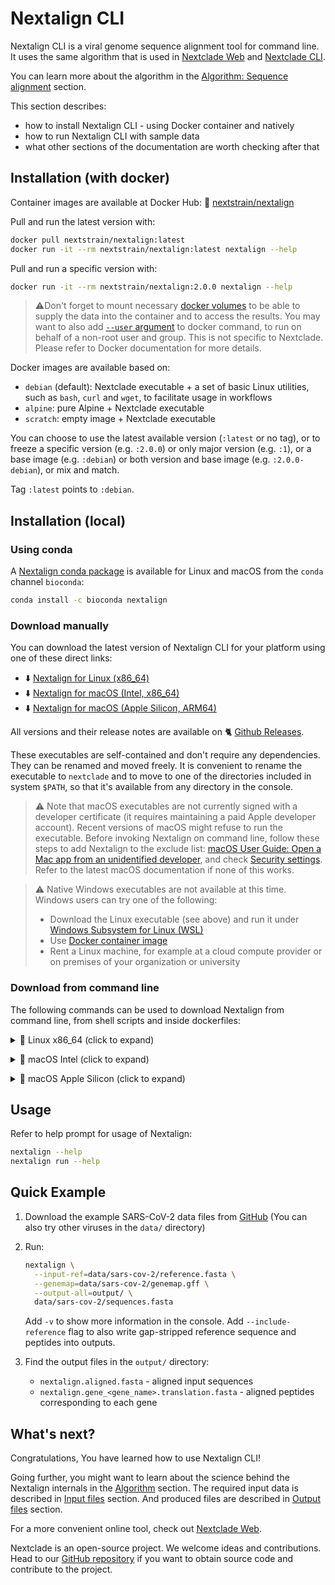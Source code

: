 # Nextalign CLI

Nextalign CLI is a viral genome sequence alignment tool for command line. It uses the same algorithm that is used in [Nextclade Web](nextclade-web) and [Nextclade CLI](nextclade-cli).

You can learn more about the algorithm in the [Algorithm: Sequence alignment](algorithm.html#sequence-alignment) section.

This section describes:

- how to install Nextalign CLI - using Docker container and natively
- how to run Nextalign CLI with sample data
- what other sections of the documentation are worth checking after that

## Installation (with docker)

Container images are available at Docker Hub: 🐋 [nextstrain/nextalign](https://hub.docker.com/r/nextstrain/nextalign)

Pull and run the latest version with:

```bash
docker pull nextstrain/nextalign:latest
docker run -it --rm nextstrain/nextalign:latest nextalign --help
```

Pull and run a specific version with:

```bash
docker run -it --rm nextstrain/nextalign:2.0.0 nextalign --help
```

> ⚠️Don't forget to mount necessary [docker volumes](https://docs.docker.com/storage/volumes/) to be able to supply the data into the container and to access the results. You may want to also add [`--user` argument](https://docs.docker.com/engine/reference/commandline/run/) to docker command, to run on behalf of a non-root user and group. This is not specific to Nextclade. Please refer to Docker documentation for more details.

Docker images are available based on:

- `debian` (default): Nextclade executable + a set of basic Linux utilities, such as `bash`, `curl` and `wget`, to facilitate usage in workflows
- `alpine`: pure Alpine + Nextclade executable
- `scratch`: empty image + Nextclade executable

You can choose to use the latest available version (`:latest` or no tag), or to freeze a specific version (e.g. `:2.0.0`) or only major version (e.g. `:1`), or a base image (e.g. `:debian`) or both version and base image (e.g. `:2.0.0-debian`), or mix and match.

Tag `:latest` points to `:debian`.

## Installation (local)

### Using conda

A [Nextalign conda package]((https://anaconda.org/bioconda/nextalign)) is available for Linux and macOS from the `conda` channel `bioconda`:

```bash
conda install -c bioconda nextalign
```

### Download manually

You can download the latest version of Nextalign CLI for your platform using one of these direct links:

- ⬇️ [Nextalign for Linux (x86_64)](https://github.com/nextstrain/nextalign/releases/latest/download/nextalign-Linux-x86_64)
- ⬇️ [Nextalign for macOS (Intel, x86_64)](https://github.com/nextstrain/nextalign/releases/latest/download/nextalign-MacOS-x86_64)
- ⬇️ [Nextalign for macOS (Apple Silicon, ARM64)](https://github.com/nextstrain/nextalign/releases/latest/download/nextalign-MacOS-arm64)

All versions and their release notes are available on 🐈 [Github Releases](https://github.com/nextstrain/nextclade/releases).

These executables are self-contained and don't require any dependencies. They can be renamed and moved freely. It is convenient to rename the executable to `nextclade` and to move to one of the directories included in system `$PATH`, so that it's available from any directory in the console.

> ⚠️ Note that macOS executables are not currently signed with a developer certificate (it requires maintaining a paid Apple developer account). Recent versions of macOS might refuse to run the executable. Before invoking Nextalign on command line, follow these steps to add Nextalign to the exclude list:
> <a target="_blank" rel="noopener noreferrer" href="https://support.apple.com/guide/mac-help/open-a-mac-app-from-an-unidentified-developer-mh40616/mac">
macOS User Guide: Open a Mac app from an unidentified developer</a>, and check <a target="_blank" rel="noopener noreferrer" href="https://support.apple.com/en-us/HT202491">
Security settings</a>. Refer to the latest macOS documentation if none of this works.

> ⚠️ Native Windows executables are not available at this time. Windows users can try one of the following:
>
> - Download the Linux executable (see above) and run it under [Windows Subsystem for Linux (WSL)](https://docs.microsoft.com/en-us/windows/wsl/install-win10)
> - Use [Docker container image](#installation-with-docker)
> - Rent a Linux machine, for example at a cloud compute provider or on premises of your organization or university

### Download from command line

The following commands can be used to download Nextalign from command line, from shell scripts and inside dockerfiles:

<p>
<details>
<summary>
🐧 Linux x86_64 (click to expand)
</summary>

Download latest version:

```bash
curl -fsSL "https://github.com/nextstrain/nextclade/releases/latest/download/nextalign-Linux-x86_64" -o "nextalign" && chmod +x nextalign
```

Download specific version:

```bash
NEXTALIGN_VERSION=2.0.0 curl -fsSL "https://github.com/nextstrain/nextclade/releases/download/nextalign-${NEXTALIGN_VERSION}/nextalign-Linux-x86_64" -o "nextalign" && chmod +x nextalign
```

</details>
</p>

<p>
<details>
<summary>
🍏 macOS Intel (click to expand)
</summary>

Download latest version:

```bash
curl -fsSL "https://github.com/nextstrain/nextclade/releases/latest/download/nextalign-MacOS-x86_64" -o "nextalign" && chmod +x nextalign
```

Download specific version:

```bash
NEXTALIGN_VERSION=2.0.0 curl -fsSL "https://github.com/nextstrain/nextclade/releases/download/nextalign-${NEXTALIGN_VERSION}/nextalign-MacOS-x86_64" -o "nextalign" && chmod +x nextalign
```

</details>
</p>

<p>
<details>
<summary>
🍎 macOS Apple Silicon (click to expand)
</summary>

Download latest version:

```bash
curl -fsSL "https://github.com/nextstrain/nextclade/releases/latest/download/nextalign-MacOS-arm64" -o "nextalign" && chmod +x nextalign
```

Download specific version:

```bash
NEXTALIGN_VERSION=2.0.0 curl -fsSL "https://github.com/nextstrain/nextclade/releases/download/nextalign-${NEXTALIGN_VERSION}/nextalign-MacOS-arm64" -o "nextalign" && chmod +x nextalign
```

</details>
</p>

## Usage

Refer to help prompt for usage of Nextalign:

```bash
nextalign --help
nextalign run --help
```

## Quick Example

1. Download the example SARS-CoV-2 data files from [GitHub](https://github.com/nextstrain/nextclade_data/tree/master/data/datasets/sars-cov-2/references/MN908947/versions/2021-10-11T19:00:32Z/files)
    (You can also try other viruses in the `data/` directory)

2. Run:

   ```bash
   nextalign \
     --input-ref=data/sars-cov-2/reference.fasta \
     --genemap=data/sars-cov-2/genemap.gff \
     --output-all=output/ \
     data/sars-cov-2/sequences.fasta
   ```

   Add `-v` to show more information in the console. Add `--include-reference` flag to also write gap-stripped reference sequence and peptides into outputs.

3. Find the output files in the `output/` directory:

    - `nextalign.aligned.fasta` - aligned input sequences
    - `nextalign.gene_<gene_name>.translation.fasta` - aligned peptides corresponding to each gene

## What's next?

Congratulations, You have learned how to use Nextalign CLI!

Going further, you might want to learn about the science behind the Nextalign internals in the [Algorithm](algorithm) section. The required input data is described in [Input files](input-files) section. And produced files are described in [Output files](output-files) section.

For a more convenient online tool, check out [Nextclade Web](nextclade-web).

Nextclade is an open-source project. We welcome ideas and contributions. Head to our [GitHub repository](https://github.com/nextstrain/nextclade) if you want to obtain source code and contribute to the project.
